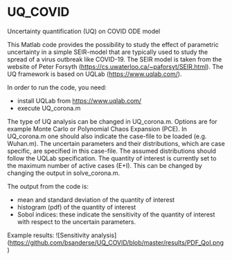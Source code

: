 # UQ_COVID
Uncertainty quantification (UQ) on COVID ODE model

This Matlab code provides the possibility to study the effect of parametric uncertainty in a simple SEIR-model that are typically used to study the spread of a virus outbreak like COVID-19.
The SEIR model is taken from the website of Peter Forsyth (https://cs.uwaterloo.ca/~paforsyt/SEIR.html).
The UQ framework is based on UQLab (https://www.uqlab.com/).

In order to run the code, you need:
- install UQLab from https://www.uqlab.com/
- execute UQ_corona.m

The type of UQ analysis can be changed in UQ_corona.m. Options are for example Monte Carlo or Polynomial Chaos Expansion (PCE). 
In UQ_corona.m one should also indicate the case-file to be loaded (e.g. Wuhan.m). The uncertain parameters and their distributions, which are case specific, are specified in this case-file. The assumed distributions should follow the UQLab specification.
The quantity of interest is currently set to the maximum number of active cases (E+I). This can be changed by changing the output in solve_corona.m.

The output from the code is:
- mean and standard deviation of the quantity of interest
- histogram (pdf) of the quantity of interest
- Sobol indices: these indicate the sensitivity of the quantity of interest with respect to the uncertain parameters.


Example results:
![Sensitivity analysis] (https://github.com/bsanderse/UQ_COVID/blob/master/results/PDF_QoI.png)
